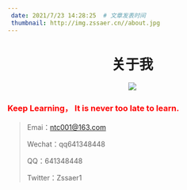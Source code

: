 ```yaml
---
 date: 2021/7/23 14:28:25  # 文章发表时间
 thumbnail: http://img.zssaer.cn//about.jpg
---
```

<h1 align = "center">关于我</h1>

<div align=center><img src="http://img.zssaer.cn/me.jpg" /></div>

### **<font color="red">Keep Learning， It is never too late to learn. </font>**



> Emai：ntc001@163.com
>
> Wechat：qq641348448
>
> QQ：641348448
>
> Twitter：Zssaer1

